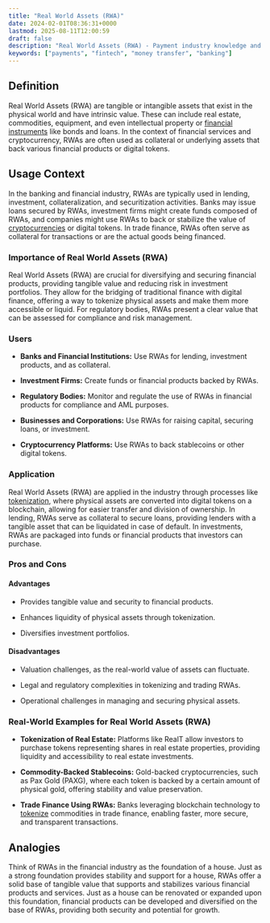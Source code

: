 ```yaml
---
title: "Real World Assets (RWA)"
date: 2024-02-01T08:36:31+0000
lastmod: 2025-08-11T12:00:59
draft: false
description: "Real World Assets (RWA) - Payment industry knowledge and insights"
keywords: ["payments", "fintech", "money transfer", "banking"]
---
```


## Definition

Real World Assets (RWA) are tangible or intangible assets that exist in the physical world and have intrinsic value. These can include real estate, commodities, equipment, and even intellectual property or [financial instruments](https://faisalkhanllc.xyz/resources/payments-wiki/f/financial-instrument/) like bonds and loans. In the context of financial services and cryptocurrency, RWAs are often used as collateral or underlying assets that back various financial products or digital tokens.

## Usage Context

In the banking and financial industry, RWAs are typically used in lending, investment, collateralization, and securitization activities. Banks may issue loans secured by RWAs, investment firms might create funds composed of RWAs, and companies might use RWAs to back or stabilize the value of [cryptocurrencies](https://faisalkhanllc.xyz/resources/payments-wiki/c/cryptocurrency/) or digital tokens. In trade finance, RWAs often serve as collateral for transactions or are the actual goods being financed.

### Importance of Real World Assets (RWA)

Real World Assets (RWA) are crucial for diversifying and securing financial products, providing tangible value and reducing risk in investment portfolios. They allow for the bridging of traditional finance with digital finance, offering a way to tokenize physical assets and make them more accessible or liquid. For regulatory bodies, RWAs present a clear value that can be assessed for compliance and risk management.

### Users

- **Banks and Financial Institutions:** Use RWAs for lending, investment products, and as collateral.

- **Investment Firms:** Create funds or financial products backed by RWAs.

- **Regulatory Bodies:** Monitor and regulate the use of RWAs in financial products for compliance and AML purposes.

- **Businesses and Corporations:** Use RWAs for raising capital, securing loans, or investment.

- **Cryptocurrency Platforms:** Use RWAs to back stablecoins or other digital tokens.

### Application

Real World Assets (RWA) are applied in the industry through processes like [tokenization](https://faisalkhanllc.xyz/resources/payments-wiki/t/tokenization/), where physical assets are converted into digital tokens on a blockchain, allowing for easier transfer and division of ownership. In lending, RWAs serve as collateral to secure loans, providing lenders with a tangible asset that can be liquidated in case of default. In investments, RWAs are packaged into funds or financial products that investors can purchase.

### Pros and Cons

#### Advantages

- Provides tangible value and security to financial products.

- Enhances liquidity of physical assets through tokenization.

- Diversifies investment portfolios.

#### Disadvantages

- Valuation challenges, as the real-world value of assets can fluctuate.

- Legal and regulatory complexities in tokenizing and trading RWAs.

- Operational challenges in managing and securing physical assets.

### Real-World Examples for Real World Assets (RWA)

- **Tokenization of Real Estate:** Platforms like RealT allow investors to purchase tokens representing shares in real estate properties, providing liquidity and accessibility to real estate investments.

- **Commodity-Backed Stablecoins:** Gold-backed cryptocurrencies, such as Pax Gold (PAXG), where each token is backed by a certain amount of physical gold, offering stability and value preservation.

- **Trade Finance Using RWAs:** Banks leveraging blockchain technology to [tokenize](https://faisalkhanllc.xyz/resources/payments-wiki/t/tokenize/) commodities in trade finance, enabling faster, more secure, and transparent transactions.

## Analogies

Think of RWAs in the financial industry as the foundation of a house. Just as a strong foundation provides stability and support for a house, RWAs offer a solid base of tangible value that supports and stabilizes various financial products and services. Just as a house can be renovated or expanded upon this foundation, financial products can be developed and diversified on the base of RWAs, providing both security and potential for growth.